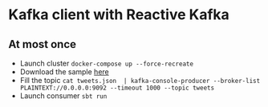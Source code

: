 # Kafka client with Reactive Kafka

## At most once

 - Launch cluster `docker-compose up --force-recreate`
 - Download the sample [here](https://s3-eu-west-1.amazonaws.com/static.tabmo.io/jobs/dataeng/tweets.json)
 - Fill the topic `cat tweets.json  | kafka-console-producer --broker-list PLAINTEXT://0.0.0.0:9092 --timeout 1000 --topic tweets `
 - Launch consumer `sbt run`

